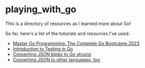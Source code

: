 # playing_with_go

This is a directory of resources as I learned more about Go!

So far, here's a list of the tutorials and resources I've used:

* [Master Go Programming: The Complete Go Bootcamp 2023](https://www.udemy.com/course/master-go-programming-complete-golang-bootcamp/)
* [Introduction to Testing in Go](https://www.udemy.com/course/introduction-to-testing-in-go-golang/)
* [Converting JSON blobs to Go structs](https://mholt.github.io/json-to-go/)
* [Converting JSON to other languages, too](https://transform.tools/json-to-go)

